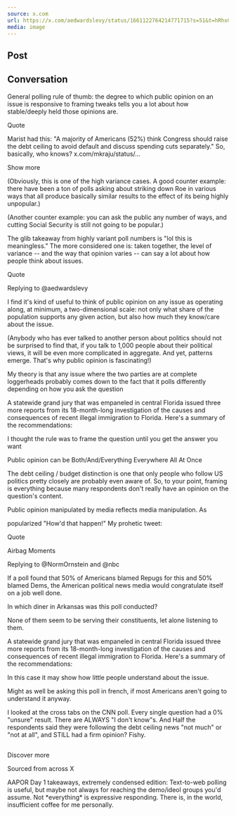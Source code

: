 ```yaml
---
source: x.com
url: https://x.com/aedwardslevy/status/1661122764214771715?s=51&t=hRhxGuy1CPPARC_2UKe0GQ
media: image
---
```


## Post

## Conversation

General polling rule of thumb: the degree to which public opinion on an issue is responsive to framing tweaks tells you a lot about how stable/deeply held those opinions are.

Quote

Marist had this: "A majority of Americans (52%) think Congress should raise the debt ceiling to avoid default and discuss spending cuts separately." So, basically, who knows? x.com/mkraju/status/…

Show more



(Obviously, this is one of the high variance cases. A good counter example: there have been a ton of polls asking about striking down Roe in various ways that all produce basically similar results to the effect of its being highly unpopular.)

(Another counter example: you can ask the public any number of ways, and cutting Social Security is still not going to be popular.)

The glib takeaway from highly variant poll numbers is "lol this is meaningless." The more considered one is: taken together, the level of variance -- and the way that opinion varies -- can say a lot about how people think about issues.

Quote

Replying to @aedwardslevy

I find it's kind of useful to think of public opinion on any issue as operating along, at minimum, a two-dimensional scale: not only what share of the population supports any given action, but also how much they know/care about the issue.

(Anybody who has ever talked to another person about politics should not be surprised to find that, if you talk to 1,000 people about their political views, it will be even more complicated in aggregate. And yet, patterns emerge. That's why public opinion is fascinating!)

My theory is that any issue where the two parties are at complete loggerheads probably comes down to the fact that it polls differently depending on how you ask the question

A statewide grand jury that was empaneled in central Florida issued three more reports from its 18-month-long investigation of the causes and consequences of recent illegal immigration to Florida. Here's a summary of the recommendations:

I thought the rule was to frame the question until you get the answer you want

Public opinion can be Both/And/Everything Everywhere All At Once

The debt ceiling / budget distinction is one that only people who follow US politics pretty closely are probably even aware of. So, to your point, framing is everything because many respondents don't really have an opinion on the question's content.

Public opinion manipulated by media reflects media manipulation. As

popularized "How'd that happen!" My prohetic tweet:

Quote

Airbag Moments  

Replying to @NormOrnstein and @nbc

If a poll found that 50% of Americans blamed Repugs for this and 50% blamed Dems, the American political news media would congratulate itself on a job well done.

In which diner in Arkansas was this poll conducted?

None of them seem to be serving their constituents, let alone listening to them.

A statewide grand jury that was empaneled in central Florida issued three more reports from its 18-month-long investigation of the causes and consequences of recent illegal immigration to Florida. Here's a summary of the recommendations:

In this case it may show how little people understand about the issue.

Might as well be asking this poll in french, if most Americans aren't going to understand it anyway.

I looked at the cross tabs on the CNN poll. Every single question had a 0% "unsure" result. There are ALWAYS "I don't know"s. And Half the respondents said they were following the debt ceiling news "not much" or "not at all", and STILL had a firm opinion? Fishy.

## 

Discover more

Sourced from across X

AAPOR Day 1 takeaways, extremely condensed edition: Text-to-web polling is useful, but maybe not always for reaching the demo/ideol groups you'd assume. Not \*everything\* is expressive responding. There is, in the world, insufficient coffee for me personally.
